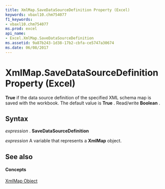 ```yaml
---
title: XmlMap.SaveDataSourceDefinition Property (Excel)
keywords: vbaxl10.chm754077
f1_keywords:
- vbaxl10.chm754077
ms.prod: excel
api_name:
- Excel.XmlMap.SaveDataSourceDefinition
ms.assetid: 9a87b243-1d38-17b2-cbfa-ce5747a30674
ms.date: 06/08/2017
---
```



# XmlMap.SaveDataSourceDefinition Property (Excel)

 **True** if the data source definition of the specified XML schema map is saved with the workbook. The default value is **True** . Read/write **Boolean** .


## Syntax

 _expression_ . **SaveDataSourceDefinition**

 _expression_ A variable that represents a **XmlMap** object.


## See also


#### Concepts


[XmlMap Object](Excel.XmlMap.md)

